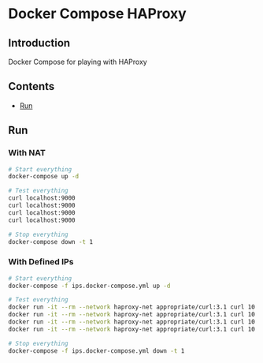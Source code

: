 # Docker Compose HAProxy

## Introduction

Docker Compose for playing with HAProxy

## Contents

- [Run](#run)

## Run

### With NAT

```bash
# Start everything
docker-compose up -d

# Test everything
curl localhost:9000
curl localhost:9000
curl localhost:9000
curl localhost:9000

# Stop everything
docker-compose down -t 1
```

### With Defined IPs

```bash
# Start everything
docker-compose -f ips.docker-compose.yml up -d

# Test everything
docker run -it --rm --network haproxy-net appropriate/curl:3.1 curl 10.0.0.10:9000
docker run -it --rm --network haproxy-net appropriate/curl:3.1 curl 10.0.0.10:9000
docker run -it --rm --network haproxy-net appropriate/curl:3.1 curl 10.0.0.10:9000
docker run -it --rm --network haproxy-net appropriate/curl:3.1 curl 10.0.0.10:9000

# Stop everything
docker-compose -f ips.docker-compose.yml down -t 1
```
